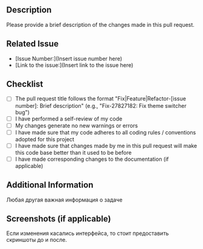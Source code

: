 ## Description
Please provide a brief description of the changes made in this pull request.

## Related Issue
- [Issue Number:](Insert issue number here)
- [Link to the issue:](Insert link to the issue here)

## Checklist
- [ ] The pull request title follows the format "Fix|Feature|Refactor-[issue number]: Brief description" (e.g., "Fix-27827182: Fix theme switcher bug")
- [ ] I have performed a self-review of my code
- [ ] My changes generate no new warnings or errors
- [ ] I have made sure that my code adheres to all coding rules / conventions adopted for this project
- [ ] I have made sure that changes made by me in this pull request will make this code base better than it used to be before
- [ ] I have made corresponding changes to the documentation (if applicable)

## Additional Information
Любая другая важная информация о задаче

## Screenshots (if applicable)
Если изменения касались интерфейса, то стоит предоставить скриншоты до и после.